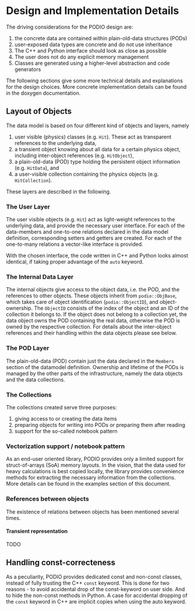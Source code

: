 # Design and Implementation Details

The driving considerations for the PODIO design are:

  1. the concrete data are contained within plain-old-data structures (PODs)
  1. user-exposed data types are concrete and do not use inheritance
  1. The C++ and Python interface should look as close as possible
  1. The user does not do any explicit memory management
  1. Classes are generated using a higher-level abstraction and code generators

The following sections give some more technical details and explanations for the design choices. More concrete implementation details can be found in the doxygen documentation.

## Layout of Objects
The data model is based on four different kind of objects and layers, namely

 1. user visible (physics) classes (e.g. `Hit`). These act as transparent references to the underlying data,
 2. a transient object knowing about all data for a certain physics object, including inter-object references (e.g. `HitObject`),
 3. a plain-old-data (POD) type holding the persistent object information (e.g. `HitData`), and
 4. a user-visible collection containing the physics objects (e.g. `HitCollection`).
 
These layers are described in the following.

### The User Layer

The user visible objects (e.g. `Hit`) act as light-weight references to the underlying data, and provide the necessary user interface. For each of the data-members and one-to-one relations declared in the data model definition, corresponding setters and getters are created. For each of the one-to-many relations a vector-like interface is provided.

With the chosen interface, the code written in C++ and Python looks almost identical, if taking proper advantage of the `auto` keyword.

### The Internal Data Layer

The internal objects give access to the object data, i.e. the POD, and the references to other objects.
These objects inherit from `podio::ObjBase`, which takes care of object identification (`podio::ObjectID`), and object-ownership. The `ObjectID` consists of the index of the object and an ID of the collection it belongs to. If the object does not belong to a collection yet, the data object owns the POD containing the real data, otherwise the POD is owned by the respective collection. For details about the inter-object references and their handling within the data objects please see below.

### The POD Layer
The plain-old-data (POD) contain just the data declared in the `Members` section of the datamodel definition. Ownership and lifetime of the PODs is managed by the other parts of the infrastructure, namely the data objects and the data collections.

### The Collections

The collections created serve three purposes:

  1. giving access to or creating the data items
  2. preparing objects for writing into PODs or preparing them after reading
  3. support for the so-called notebook pattern

### Vectorization support / notebook pattern

As an end-user oriented library, PODIO provides only a limited support for struct-of-arrays (SoA) memory layouts. In the vision, that the data used for heavy calculations is best copied locally, the library provides convenience methods for extracting the necessary information from the collections. More details can be found in the examples section of this document.

### References between objects

The existence of relations between objects has been mentioned several times. 

#### Transient representation

TODO

## Handling const-correcteness

As a peculiarity, PODIO provides dedicated const and non-const classes, instead of fully trusting the C++ `const` keyword. This is done for two reasons - to avoid accidental drop of the const-keyword on user side. And to hide the non-const methods in Python. A case for accidental dropping of the `const` keyword in C++ are implicit copies when using the auto keyword. 
  
 